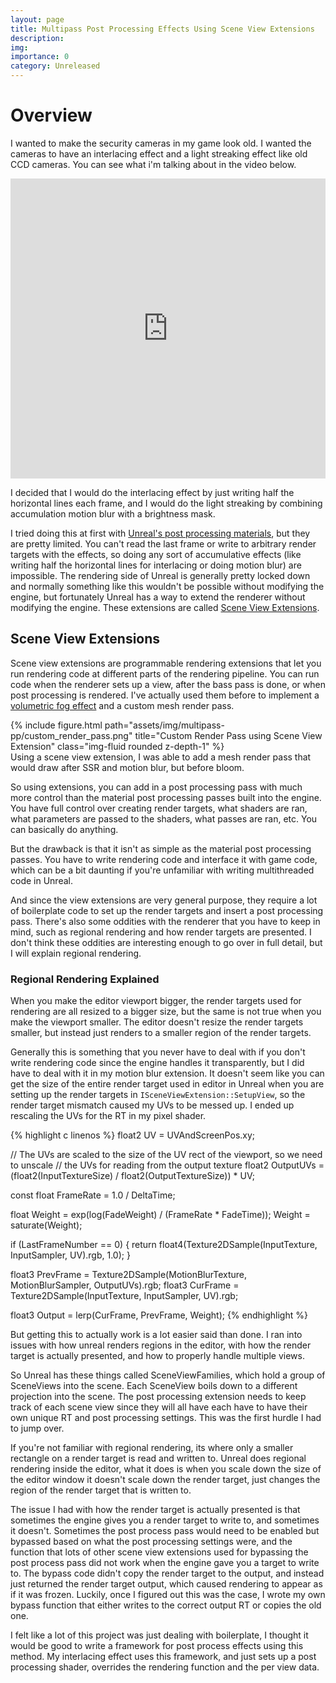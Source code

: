 ```yaml
---
layout: page
title: Multipass Post Processing Effects Using Scene View Extensions
description:
img:
importance: 0
category: Unreleased
---
```


# Overview

I wanted to make the security cameras in my game look old. I wanted the cameras to have an interlacing effect and a light streaking effect like old CCD cameras. You can see what i'm talking about in the video below.

<iframe width="100%" height="480" src="https://www.youtube.com/embed/pAb1qpXoXck" title="Newvicon tube video camera light streaking effect" frameborder="0" allow="accelerometer; autoplay; clipboard-write; encrypted-media; gyroscope; picture-in-picture" allowfullscreen></iframe>

I decided that I would do the interlacing effect by just writing half the horizontal lines each frame, and I would do the light streaking by combining accumulation motion blur with a brightness mask.

I tried doing this at first with [Unreal's post processing materials](https://docs.unrealengine.com/5.3/en-US/post-process-materials-in-unreal-engine/), but they are pretty limited. You can't read the last frame or write to arbitrary render targets with the effects, so doing any sort of accumulative effects (like writing half the horizontal lines for interlacing or doing motion blur) are impossible. The rendering side of Unreal is generally pretty locked down and normally something like this wouldn't be possible without modifying the engine, but fortunately Unreal has a way to extend the renderer without modifying the engine. These extensions are called [Scene View Extensions](https://github.com/EpicGames/UnrealEngine/blob/5ccd1d8b91c944d275d04395a037636837de2c56/Engine/Source/Runtime/Engine/Public/SceneViewExtension.h#L99C9-L99C9).

## Scene View Extensions

Scene view extensions are programmable rendering extensions that let you run rendering code at different parts of the rendering pipeline. You can run code when the renderer sets up a view, after the bass pass is done, or when post processing is rendered. I've actually used them before to implement a [volumetric fog effect](https://youtu.be/gCus1za5iho) and a custom mesh render pass.

<div class="row">
    <div class="col-sm mt-3 mt-md-0">
        {% include figure.html path="assets/img/multipass-pp/custom_render_pass.png" title="Custom Render Pass using Scene View Extension" class="img-fluid rounded z-depth-1" %}
    </div>
</div>
<div class="caption">
    Using a scene view extension, I was able to add a mesh render pass that would draw after SSR and motion blur, but before bloom.
</div>

So using extensions, you can add in a post processing pass with much more control than the material post processing passes built into the engine. You have full control over creating render targets, what shaders are ran, what parameters are passed to the shaders, what passes are ran, etc. You can basically do anything. 

But the drawback is that it isn't as simple as the material post processing passes. You have to write rendering code and interface it with game code, which can be a bit daunting if you're unfamiliar with writing multithreaded code in Unreal.

And since the view extensions are very general purpose, they require a lot of boilerplate code to set up the render targets and insert a post processing pass. There's also some oddities with the renderer that you have to keep in mind, such as regional rendering and how render targets are presented. I don't think these oddities are interesting enough to go over in full detail, but I will explain regional rendering.

### Regional Rendering Explained

When you make the editor viewport bigger, the render targets used for rendering are all resized to a bigger size, but the same is not true when you make the viewport smaller. The editor doesn't resize the render targets smaller, but instead just renders to a smaller region of the render targets.

Generally this is something that you never have to deal with if you don't write rendering code since the engine handles it transparently, but I did have to deal with it in my motion blur extension. It doesn't seem like you can get the size of the entire render target used in editor in Unreal when you are setting up the render targets in `ISceneViewExtension::SetupView`, so the render target mismatch caused my UVs to be messed up. I ended up rescaling the UVs for the RT in my pixel shader.

{% highlight c linenos %}
float2 UV = UVAndScreenPos.xy;
	
// The UVs are scaled to the size of the UV rect of the viewport, so we need to unscale
// the UVs for reading from the output texture
float2 OutputUVs = (float2(InputTextureSize) / float2(OutputTextureSize)) * UV;
	
const float FrameRate = 1.0 / DeltaTime;

float Weight = exp(log(FadeWeight) / (FrameRate * FadeTime));
Weight = saturate(Weight);
	
if (LastFrameNumber == 0)
{
	return float4(Texture2DSample(InputTexture, InputSampler, UV).rgb, 1.0);
}
	
float3 PrevFrame = Texture2DSample(MotionBlurTexture, MotionBlurSampler, OutputUVs).rgb;
float3 CurFrame = Texture2DSample(InputTexture, InputSampler, UV).rgb;
	
float3 Output = lerp(CurFrame, PrevFrame, Weight);
{% endhighlight %}

But getting this to actually work is a lot easier said than done. I ran into issues with how unreal renders regions in the editor, with how the render target is actually presented, and how to properly handle multiple views.

So Unreal has these things called SceneViewFamilies, which hold a group of SceneViews into the scene. Each SceneView boils down to a different projection into the scene. The post processing extension needs to keep track of each scene view since they will all have each have to have their own unique RT and post processing settings. This was the first hurdle I had to jump over.

If you're not familiar with regional rendering, its where only a smaller rectangle on a render target is read and written to. Unreal does regional rendering inside the editor, what it does is when you scale down the size of the editor window it doesn't scale down the render target, just changes the region of the render target that is written to.

The issue I had with how the render target is actually presented is that sometimes the engine gives you a render target to write to, and sometimes it doesn't. Sometimes the post process pass would need to be enabled but bypassed based on what the post processing settings were, and the function that lots of other scene view extensions used for bypassing the post process pass did not work when the engine gave you a target to write to. The bypass code didn't copy the render target to the output, and instead just returned the render target output, which caused rendering to appear as if it was frozen. Luckily, once I figured out this was the case, I wrote my own bypass function that either writes to the correct output RT or copies the old one.

I felt like a lot of this project was just dealing with boilerplate, I thought it would be good to write a framework for post process effects using this method. My interlacing effect uses this framework, and just sets up a post processing shader, overrides the rendering function and the per view data. 
